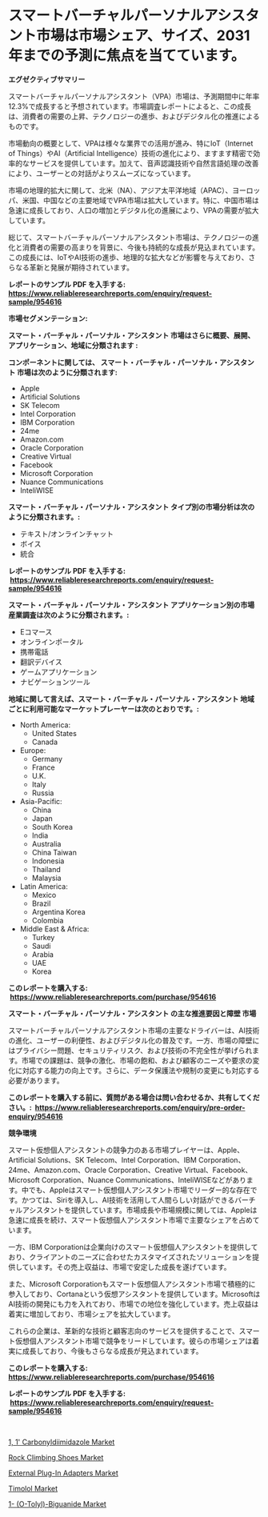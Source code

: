<p><h1>スマートバーチャルパーソナルアシスタント市場は市場シェア、サイズ、2031年までの予測に焦点を当てています。</h1></p><p><strong>エグゼクティブサマリー</strong></p>
<p><p>スマートバーチャルパーソナルアシスタント（VPA）市場は、予測期間中に年率12.3%で成長すると予想されています。市場調査レポートによると、この成長は、消費者の需要の上昇、テクノロジーの進歩、およびデジタル化の推進によるものです。</p><p>市場動向の概要として、VPAは様々な業界での活用が進み、特にIoT（Internet of Things）やAI（Artificial Intelligence）技術の進化により、ますます精密で効率的なサービスを提供しています。加えて、音声認識技術や自然言語処理の改善により、ユーザーとの対話がよりスムーズになっています。</p><p>市場の地理的拡大に関して、北米（NA）、アジア太平洋地域（APAC）、ヨーロッパ、米国、中国などの主要地域でVPA市場は拡大しています。特に、中国市場は急速に成長しており、人口の増加とデジタル化の進展により、VPAの需要が拡大しています。</p><p>総じて、スマートバーチャルパーソナルアシスタント市場は、テクノロジーの進化と消費者の需要の高まりを背景に、今後も持続的な成長が見込まれています。この成長には、IoTやAI技術の進歩、地理的な拡大などが影響を与えており、さらなる革新と発展が期待されています。</p></p>
<p><strong>レポートのサンプル PDF を入手する: <a href="https://www.reliableresearchreports.com/enquiry/request-sample/954616">https://www.reliableresearchreports.com/enquiry/request-sample/954616</a></strong></p>
<p><strong>市場セグメンテーション:</strong></p>
<p><strong> スマート・バーチャル・パーソナル・アシスタント 市場はさらに概要、展開、アプリケーション、地域に分類されます :</strong></p>
<p><strong>コンポーネントに関しては、 スマート・バーチャル・パーソナル・アシスタント 市場は次のように分類されます: &nbsp;</strong></p>
<p><ul><li>Apple</li><li>Artificial Solutions</li><li>SK Telecom</li><li>Intel Corporation</li><li>IBM Corporation</li><li>24me</li><li>Amazon.com</li><li>Oracle Corporation</li><li>Creative Virtual</li><li>Facebook</li><li>Microsoft Corporation</li><li>Nuance Communications</li><li>InteliWISE</li></ul></p>
<p><strong> スマート・バーチャル・パーソナル・アシスタント タイプ別の市場分析は次のように分類されます。:</strong></p>
<p><ul><li>テキスト/オンラインチャット</li><li>ボイス</li><li>統合</li></ul></p>
<p><strong>レポートのサンプル PDF を入手する: &nbsp;<a href="https://www.reliableresearchreports.com/enquiry/request-sample/954616">https://www.reliableresearchreports.com/enquiry/request-sample/954616</a></strong></p>
<p><strong> スマート・バーチャル・パーソナル・アシスタント アプリケーション別の市場産業調査は次のように分類されます。:</strong></p>
<p><ul><li>Eコマース</li><li>オンラインポータル</li><li>携帯電話</li><li>翻訳デバイス</li><li>ゲームアプリケーション</li><li>ナビゲーションツール</li></ul></p>
<p><strong>地域に関して言えば、スマート・バーチャル・パーソナル・アシスタント 地域ごとに利用可能なマーケットプレーヤーは次のとおりです。:</strong></p>
<p><ul>
    <li>
        North America:
        <ul>
            <li>United States</li>
            <li>Canada</li>
        </ul>
    </li>
    <li>
        Europe:
        <ul>
            <li>Germany</li>
            <li>France</li>
            <li>U.K.</li>
            <li>Italy</li>
            <li>Russia</li>
        </ul>
    </li>
    <li>
        Asia-Pacific:
        <ul>
            <li>China</li>
            <li>Japan</li>
            <li>South Korea</li>
            <li>India</li>
            <li>Australia</li>
            <li>China Taiwan</li>
            <li>Indonesia</li>
            <li>Thailand</li>
            <li>Malaysia</li>
        </ul>
    </li>
    <li>
        Latin America:
        <ul>
            <li>Mexico</li>
            <li>Brazil</li>
            <li>Argentina Korea</li>
            <li>Colombia</li>
        </ul>
    </li>
    <li>
        Middle East & Africa:
        <ul>
            <li>Turkey</li>
            <li>Saudi</li>
            <li>Arabia</li>
            <li>UAE</li>
            <li>Korea</li>
        </ul>
    </li>
    </ul></p>
<p><strong>このレポートを購入する: &nbsp;<a href="https://www.reliableresearchreports.com/purchase/954616">https://www.reliableresearchreports.com/purchase/954616</a></strong></p>
<p><strong>スマート・バーチャル・パーソナル・アシスタント の主な推進要因と障壁 市場</strong></p>
<p><p>スマートバーチャルパーソナルアシスタント市場の主要なドライバーは、AI技術の進化、ユーザーの利便性、およびデジタル化の普及です。一方、市場の障壁にはプライバシー問題、セキュリティリスク、および技術の不完全性が挙げられます。市場での課題は、競争の激化、市場の飽和、および顧客のニーズや要求の変化に対応する能力の向上です。さらに、データ保護法や規制の変更にも対応する必要があります。</p></p>
<p><strong>このレポートを購入する前に、質問がある場合は問い合わせるか、共有してください。:&nbsp; <a href="https://www.reliableresearchreports.com/enquiry/pre-order-enquiry/954616">https://www.reliableresearchreports.com/enquiry/pre-order-enquiry/954616</a></strong></p>
<p><strong>競争環境</strong></p>
<p><p>スマート仮想個人アシスタントの競争力のある市場プレイヤーは、Apple、Artificial Solutions、SK Telecom、Intel Corporation、IBM Corporation、24me、Amazon.com、Oracle Corporation、Creative Virtual、Facebook、Microsoft Corporation、Nuance Communications、InteliWISEなどがあります。中でも、Appleはスマート仮想個人アシスタント市場でリーダー的な存在です。かつては、Siriを導入し、AI技術を活用して人間らしい対話ができるバーチャルアシスタントを提供しています。市場成長や市場規模に関しては、Appleは急速に成長を続け、スマート仮想個人アシスタント市場で主要なシェアを占めています。</p><p>一方、IBM Corporationは企業向けのスマート仮想個人アシスタントを提供しており、クライアントのニーズに合わせたカスタマイズされたソリューションを提供しています。その売上収益は、市場で安定した成長を遂げています。</p><p>また、Microsoft Corporationもスマート仮想個人アシスタント市場で積極的に参入しており、Cortanaという仮想アシスタントを提供しています。MicrosoftはAI技術の開発にも力を入れており、市場での地位を強化しています。売上収益は着実に増加しており、市場シェアを拡大しています。</p><p>これらの企業は、革新的な技術と顧客志向のサービスを提供することで、スマート仮想個人アシスタント市場で競争をリードしています。彼らの市場シェアは着実に成長しており、今後もさらなる成長が見込まれています。</p></p>
<p><strong>このレポートを購入する: &nbsp; <a href="https://www.reliableresearchreports.com/purchase/954616">https://www.reliableresearchreports.com/purchase/954616</a></strong></p>
<p><strong>レポートのサンプル PDF を入手する: &nbsp;<a href="https://www.reliableresearchreports.com/enquiry/request-sample/954616">https://www.reliableresearchreports.com/enquiry/request-sample/954616</a></strong><strong></strong></p>
<p>&nbsp;</p>
<p><p><a href="https://fuschia-pecorino-a6d.notion.site/1-1-Carbonyldiimidazole-Market-Size-Market-Share-and-Global-Market-Analysis-Report-2024-2031-b4ff91cbf9c24af99ba6339f60f24046">1, 1' Carbonyldiimidazole Market</a></p><p><a href="https://view.publitas.com/reportprime-1/rock-climbing-shoes-market-size-market-trends-and-growth-outlook-forecasted-for-period-from-2024-to-2031/">Rock Climbing Shoes Market</a></p><p><a href="https://github.com/luckyshygirl/Market-Research-Report-List-3/blob/main/external-plug-in-adapters-market.md">External Plug-In Adapters Market</a></p><p><a href="https://github.com/markusgodoy/Market-Research-Report-List-2/blob/main/timolol-market.md">Timolol Market</a></p><p><a href="https://florentine-yuzu-f42.notion.site/1-O-Tolyl-Biguanide-Market-Share-Market-New-Trends-Analysis-Report-By-Type-By-Application-By--d33c3ba465f9482189794a226ec22d48">1- (O-Tolyl)-Biguanide Market</a></p></p>